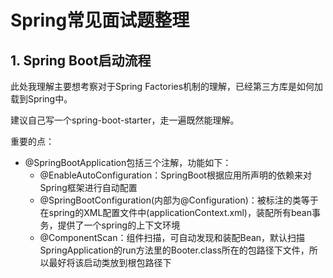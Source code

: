 # Spring常见面试题整理

## 1. Spring Boot启动流程

此处我理解主要想考察对于Spring Factories机制的理解，已经第三方库是如何加载到Spring中。

建议自己写一个spring-boot-starter，走一遍既然能理解。

重要的点：

- @SpringBootApplication包括三个注解，功能如下：
  - @EnableAutoConfiguration：SpringBoot根据应用所声明的依赖来对Spring框架进行自动配置
  - @SpringBootConfiguration(内部为@Configuration)：被标注的类等于在spring的XML配置文件中(applicationContext.xml)，装配所有bean事务，提供了一个spring的上下文环境
  - @ComponentScan：组件扫描，可自动发现和装配Bean，默认扫描SpringApplication的run方法里的Booter.class所在的包路径下文件，所以最好将该启动类放到根包路径下